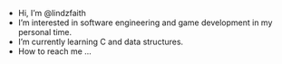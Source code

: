 - Hi, I’m @lindzfaith
- I’m interested in software engineering and game development in my personal time.
- I’m currently learning C and data structures.
- How to reach me ...

<!---
lindzfaith/lindzfaith is a ✨ special ✨ repository because its `README.md` (this file) appears on your GitHub profile.
You can click the Preview link to take a look at your changes.
--->
